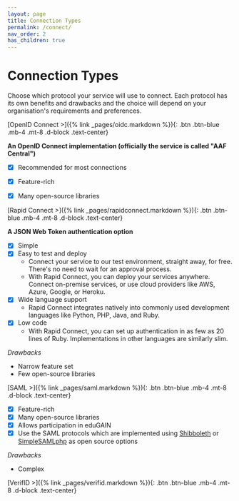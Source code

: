 ```yaml
---
layout: page
title: Connection Types
permalink: /connect/
nav_order: 2
has_children: true
---
```

# Connection Types

Choose which protocol your service will use to connect. Each protocol has its own benefits and drawbacks and the 
choice will depend on your organisation's requirements and preferences.

<span class="fs-5">
[OpenID Connect >]({% link _pages/oidc.markdown %}){: .btn .btn-blue .mb-4 .mt-8 .d-block .text-center}
</span>

**An OpenID Connect implementation (officially the service is called "AAF Central")**
- [x] Recommended for most connections
- [x] Feature-rich
- [x] Many open-source libraries


<span class="fs-5">
[Rapid Connect >]({% link _pages/rapidconnect.markdown %}){: .btn .btn-blue .mb-4 .mt-8 .d-block .text-center}
</span>

**A JSON Web Token authentication option**
- [x] Simple
- [x] Easy to test and deploy
    - Connect your service to our test environment, straight away, for free. There's no need to wait for an approval 
  process.
    - With Rapid Connect, you can deploy your services anywhere. Connect on-premise services, or use cloud providers 
      like AWS, Azure, Google, or Heroku.
- [x] Wide language support
    - Rapid Connect integrates natively into commonly used development languages like Python, PHP, Java, and Ruby.
- [x] Low code
    - With Rapid Connect, you can set up authentication in as few as 20 lines of Ruby. Implementations in other 
  languages are similarly slim.

*Drawbacks*
- Narrow feature set
- Few open-source libraries

<span class="fs-5">
[SAML >]({% link _pages/saml.markdown %}){: .btn .btn-blue .mb-4 .mt-8 .d-block .text-center}
</span>

- [x] Feature-rich
- [x] Many open-source libraries
- [x] Allows participation in eduGAIN
- [x] Use the SAML protocols which are implemented using [Shibboleth](https://www.shibboleth.net/) or [SimpleSAMLphp](https://simplesamlphp.org/)
  as open source options

*Drawbacks*
- Complex

<span class="fs-5">
[VerifID >]({% link _pages/verifid.markdown %}){: .btn .btn-blue .mb-4 .mt-8 .d-block .text-center}
</span>
